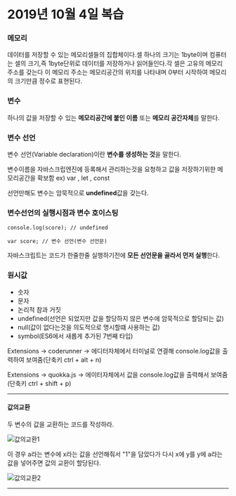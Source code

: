 # 2019년 10월 4일 복습

### 메모리

데이터를 저장할 수 있는 메모리셀들의 집합체이다.셀 하나의 크기는 1byte이며 컴퓨터는 셀의 크기,즉 1byte단위로 데이터를 저장하거나 읽어들인다.각 셀은 고유의 메모리 주소를 갖는다 이 메모리 주소는 메모리공간의 위치를 나타내며 0부터 시작하여 메모리의 크기만큼 정수로 표현된다.



### 변수

하나의 값을 저장할 수 있는 **메모리공간에 붙인 이름** 또는 **메모리 공간자체**를 말한다.



### 변수 선언

변수 선언(Variable declaration)이란 **변수를 생성하는 것**을 말한다.

변수이름을 자바스크립엔진에 등록해서 관리하는것을 요청하고 값을 저장하기위한 메모리공간을 확보함   ex) var , let , const

선언만해도 변수는 암묵적으로 **undefined**값을 갖는다.



### 변수선언의 실행시점과 변수 호이스팅

`console.log(score); // undefined`

`var score; // 변수 선언(변수 선언문)`

자바스크립트는 코드가 한줄한줄  실행하기전에 **모든 선언문을  골라서 먼저 실행**한다.



### 원시값

- 숫자 
-  문자  
- 논리적 참과 거짓 
- undefined(선언은 되었지만 값을 할당하지 않은 변수에 암묵적으로 할당되는 값) 
- null(값이 없다는것을 의도적으로 명시할떄 사용하는 값)  
- symbol(ES6에서 새롭게 추가된 7번째 타입)





Extensions -> coderunner -> 에디터자체에서 터미널로 연결해 console.log값을 출력하여 보여줌(단축키 ctrl + alt + n)

Extensions -> quokka.js -> 에이터자체에서 값을 console.log값을 출력해서 보여줌(단축키 ctrl + shift + p)



----



#### 값의교환

두 변수의 값을 교환하는 코드를 작성하라.

![값의교환1](https://user-images.githubusercontent.com/53684676/66201687-dc9e4980-e6de-11e9-8fa6-81870da8b9b7.JPG)



이 경우 a라는 변수에 x라는 값을 선언해줘서 "1"을 담았다가 다시 x에 y를
y에 a라는 값을 넣어주면 값의 교환이 할당된다.

![값의교환2](https://user-images.githubusercontent.com/53684676/66201852-428ad100-e6df-11e9-84c2-6d1523cb765d.JPG)

------

